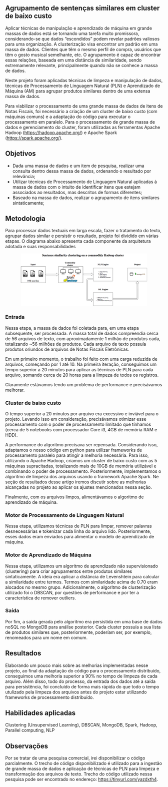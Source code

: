 ## **Agrupamento de sentenças similares em cluster de baixo custo**

Aplicar técnicas de manipulação e aprendizado de máquina em grande massas de dados está se tornando uma tarefa muito promissora, considerando-se que dados “escondidos” podem revelar padrões valiosos para uma organização. A clusterização visa encontrar um padrão em uma massa de dados. Clientes que têm o mesmo perfil de compra, usuários que têm o gosto musical semelhante, etc. O agrupamento é capaz de encontrar essas relações, baseada em uma distância de similaridade, sendo extremamente relevante, principalmente quando não se conhece a massa de dados.

Neste projeto foram aplicadas técnicas de limpeza e manipulação de dados, técnicas de Processamento de Linguagem Natural (PLN) e Aprendizado de Máquina (AM) para agrupar produtos similares dentro de uma extensa massa de dados.

Para viabilizar o processamento de uma grande massa de dados de itens de Notas Fiscais, foi necessário a criação de um cluster de baixo custo (com máquinas comuns) e a adaptação do código para executar o processamento em paralelo. Para o processamento de grande massa de dados e gerenciamento do cluster, foram utilizadas as ferramentas Apache Hadoop (https://hadoop.apache.org/) e Apache Spark (https://spark.apache.org/).

## **Objetivos**
- Dada uma massa de dados e um item de pesquisa, realizar uma consulta dentro dessa massa de dados, ordenando o resultado por relevância;
- Utilizar técnicas de Processamento de Linguagem Natural aplicadas à massa de dados com o intuito de identificar itens que estejam associados ao resultados, mas descritos de formas diferentes;
- Baseado na massa de dados, realizar o agrupamento de itens similares sintaticamente;

## **Metodologia**

Para processar dados textuais em larga escala, fazer o tratamento do texto, agrupar dados similar e persistir o resultado, projeto foi dividido em várias etapas. O diagrama abaixo apresenta cada componente da arquitetura adotada e suas responsabilidades

<p align="center">
    <img src='sentence_similarity_clustering.png' width = '80%'/>
</p> 

### **Entrada**
Nessa etapa, a massa de dados foi coletada para, em uma etapa subsequente, ser processada. A massa total de dados compreendia cerca de 56 arquivos de texto, com aproximadamente 1 milhão de produtos cada, totalizando ~56 milhões de produtos. Cada arquivo de texto possuía produtos oriundos de arquivos de Notas Fiscais Eletrônicas. 

Em um primeiro momento, o trabalho foi feito com uma carga reduzida de arquivos, começando por 1 até 10. Na primeira iteração, conseguimos um tempo superior a 20 minutos para aplicar as técnicas de PLN para cada arquivo, somando cerca de 20 horas para a limpeza de todos os registros. 

Claramente estávamos tendo um problema de performance e precisávamos melhorar. 

### **Cluster de baixo custo**

O tempo superior a 20 minutos por arquivo era excessivo e inviável para o projeto. Levando isso em consideração, precisávamos otimizar esse processamento com o poder de processamento limitado que tínhamos (cerca de 5 notebooks com processador Core i3, 4GB de memória RAM e HDD).

A performance do algoritmo precisava ser repensada. Considerando isso, adaptamos o nosso código em python para utilizar frameworks de processamento paralelo para atingir a melhoria necessária. Para isso, utilizando o Apache Hadoop, criamos um cluster de baixo custo com as 5 máquinas supracitadas, totalizando mais de 10GB de memória utilizável e combinando o poder de processamento. Posteriormente, implementamos o algoritmo de limpeza dos arquivos usando o framework Apache Spark. Ne seção de resultados desse artigo iremos discutir sobre as melhorias alcançadas no projeto ao aplicar os ajustes mencionados nessa seção.

Finalmente, com os arquivos limpos, alimentávamos o algoritmo de aprendizado de máquina. 

### **Motor de Processamento de Linguagem Natural** 

Nessa etapa, utilizamos técnicas de PLN para limpar, remover palavras desnecessárias e tokenizar cada linha do arquivo lido. Posteriormente, esses dados eram enviados para alimentar o modelo de aprendizado de máquina.

### **Motor de Aprendizado de Máquina**

Nessa etapa, utilizamos um algoritmo de aprendizado não supervisionado (clustering) para criar agrupamentos entre produtos similares sintaticamente. A ideia era aplicar a distância de Levenshtein para calcular a similaridade entre termos. Termos com similaridade acima de 0.70 eram alocados no mesmo grupo. Adicionalmente, o algoritmo de clusterização utilizado foi o DBSCAN, por questões de performance e por ter a característica de remover outliers.
 
### **Saída**

Por fim, a saída gerada pelo algoritmo era persistida em uma base de dados noSQL no MongoDB para análise posterior. Cada cluster possuía a sua lista de produtos similares que, posteriormente, poderíam ser, por exemplo, renomeados para um nome em comum.

## **Resultados**

Elaborando um pouco mais sobre as melhorias implementadas nesse projeto, ao final da adaptação do código para o processamento distribuído, conseguimos uma melhoria superior a 90% no tempo de limpeza de cada arquivo. Além disso, todo do processo, da entrada dos dados até a saída para persistência, foi concluído de forma mais rápida do que todo o tempo utulizado pela limpeza dos arquivos antes do projeto estar utilizando frameworks de processamento distribuído. 

## **Habilidades aplicadas**

Clustering (Unsupervised Learning), DBSCAN, MongoDB, Spark, Hadoop, Parallel computing, NLP

## Observações

Por se tratar de uma pesquisa comercial, irei disponibilizar o código parcialmente. O trecho de código disponibilizado é utilizado para a ingestão de grande massa de dados e aplicação de técnicas de PLN para limpeza e transformação dos arquivos de texto. Trecho do código utilizado nessa pesquisa pode ser encontrado no endereço: https://tinyurl.com/yazdxth4.